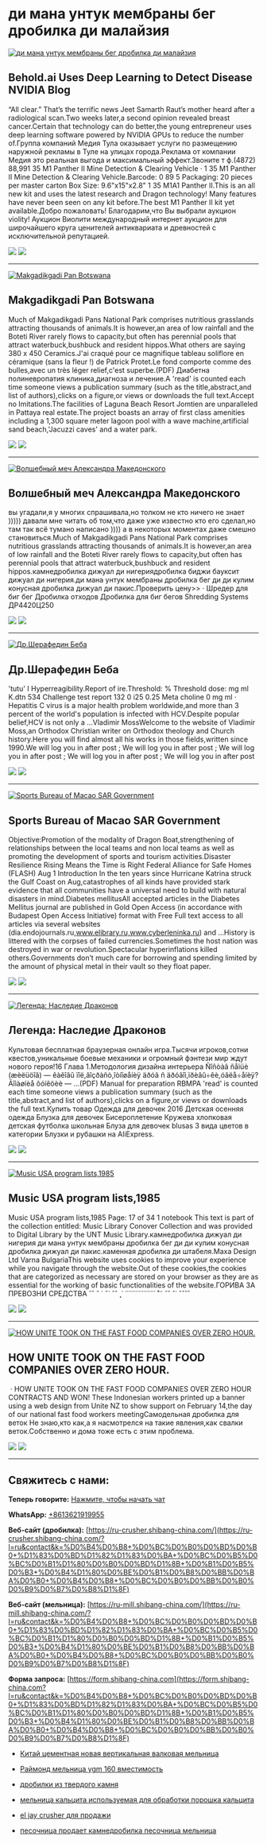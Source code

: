 # ди мана унтук мембраны бег дробилка ди малайзия

<a href="https://swt.shibang-china.com/?l=ru&img&k=%D0%B4%D0%B8+%D0%BC%D0%B0%D0%BD%D0%B0+%D1%83%D0%BD%D1%82%D1%83%D0%BA+%D0%BC%D0%B5%D0%BC%D0%B1%D1%80%D0%B0%D0%BD%D1%8B+%D0%B1%D0%B5%D0%B3+%D0%B4%D1%80%D0%BE%D0%B1%D0%B8%D0%BB%D0%BA%D0%B0+%D0%B4%D0%B8+%D0%BC%D0%B0%D0%BB%D0%B0%D0%B9%D0%B7%D0%B8%D1%8F" target="_blank">![ди мана унтук мембраны бег дробилка ди малайзия](http://static.shibang-china.com/all-800x300/1045.jpg)</a>

## Behold.ai Uses Deep Learning to Detect Disease NVIDIA Blog
“All clear.” That’s the terrific news Jeet Samarth Raut’s mother heard after a radiological scan.Two weeks later,a second opinion revealed breast cancer.Certain that technology can do better,the young entrepreneur uses deep learning software powered by NVIDIA GPUs to reduce the number of.Группа компаний Медия Тула оказывает услуги по размещению наружной рекламы в Туле на улицах города.Реклама от компании Медия это реальная выгода и максимальный эффект.Звоните т ф.(4872) 88,991 35 M1 Panther II Mine Detection &amp; Clearing Vehicle&nbsp;&#0183;&#32;1 35 M1 Panther II Mine Detection &amp; Clearing Vehicle.Barcode: 0 89 5 Packaging: 20 pieces per master carton Box Size: 9.6&quot;x15&quot;x2.8&quot; 1 35 M1A1 Panther II.This is an all new kit and uses the latest research and Dragon technology! Many features have never been seen on any kit before.The best M1 Panther II kit yet available.Добро пожаловать! Благодарим,что Вы выбрали аукцион violity! Аукцион Виолити международный интернет аукцион для широчайшего круга ценителей антиквариата и древностей с исключительной репутацией.


<a href="https://whatsapp.shibangsoft.com/WhatsApp.php" target="_blank" title="WhatsApp">![](http://static.shibang-china.com/icon/whatsapp.png)</a> <a href="https://swt.shibang-china.com/?l=ru&icon&k=%D0%B4%D0%B8+%D0%BC%D0%B0%D0%BD%D0%B0+%D1%83%D0%BD%D1%82%D1%83%D0%BA+%D0%BC%D0%B5%D0%BC%D0%B1%D1%80%D0%B0%D0%BD%D1%8B+%D0%B1%D0%B5%D0%B3+%D0%B4%D1%80%D0%BE%D0%B1%D0%B8%D0%BB%D0%BA%D0%B0+%D0%B4%D0%B8+%D0%BC%D0%B0%D0%BB%D0%B0%D0%B9%D0%B7%D0%B8%D1%8F" target="_blank">![](http://static.shibang-china.com/icon/chat-ru.png)</a>

---

<a href="https://swt.shibang-china.com/?l=ru&img&k=%D0%B4%D0%B8+%D0%BC%D0%B0%D0%BD%D0%B0+%D1%83%D0%BD%D1%82%D1%83%D0%BA+%D0%BC%D0%B5%D0%BC%D0%B1%D1%80%D0%B0%D0%BD%D1%8B+%D0%B1%D0%B5%D0%B3+%D0%B4%D1%80%D0%BE%D0%B1%D0%B8%D0%BB%D0%BA%D0%B0+%D0%B4%D0%B8+%D0%BC%D0%B0%D0%BB%D0%B0%D0%B9%D0%B7%D0%B8%D1%8F" target="_blank">![Makgadikgadi Pan Botswana](http://static.shibang-china.com/all-800x300/119.jpg)</a>

## Makgadikgadi Pan Botswana
Much of Makgadikgadi Pans National Park comprises nutritious grasslands attracting thousands of animals.It is however,an area of low rainfall and the Boteti River rarely flows to capacity,but often has perennial pools that attract waterbuck,bushbuck and resident hippos.What others are saying 380 x 450 Ceramics.J'ai craqu&#233; pour ce magnifique tableau soliflore en c&#233;ramique (sans la fleur !) de Patrick Protet.Le fond comporte comme des bulles,avec un tr&#232;s l&#233;ger relief,c'est superbe.(PDF) Диабетна полиневропатия клиника,диагноза и лечение.A 'read' is counted each time someone views a publication summary (such as the title,abstract,and list of authors),clicks on a figure,or views or downloads the full text.Accept no Imitations.The facilities of Laguna Beach Resort Jomtien are unparalleled in Pattaya real estate.The project boasts an array of first class amenities including a 1,300 square meter lagoon pool with a wave machine,artificial sand beach,'Jacuzzi caves' and a water park.


<a href="https://whatsapp.shibangsoft.com/WhatsApp.php" target="_blank" title="WhatsApp">![](http://static.shibang-china.com/icon/whatsapp.png)</a> <a href="https://swt.shibang-china.com/?l=ru&icon&k=%D0%B4%D0%B8+%D0%BC%D0%B0%D0%BD%D0%B0+%D1%83%D0%BD%D1%82%D1%83%D0%BA+%D0%BC%D0%B5%D0%BC%D0%B1%D1%80%D0%B0%D0%BD%D1%8B+%D0%B1%D0%B5%D0%B3+%D0%B4%D1%80%D0%BE%D0%B1%D0%B8%D0%BB%D0%BA%D0%B0+%D0%B4%D0%B8+%D0%BC%D0%B0%D0%BB%D0%B0%D0%B9%D0%B7%D0%B8%D1%8F" target="_blank">![](http://static.shibang-china.com/icon/chat-ru.png)</a>

---

<a href="https://swt.shibang-china.com/?l=ru&img&k=%D0%B4%D0%B8+%D0%BC%D0%B0%D0%BD%D0%B0+%D1%83%D0%BD%D1%82%D1%83%D0%BA+%D0%BC%D0%B5%D0%BC%D0%B1%D1%80%D0%B0%D0%BD%D1%8B+%D0%B1%D0%B5%D0%B3+%D0%B4%D1%80%D0%BE%D0%B1%D0%B8%D0%BB%D0%BA%D0%B0+%D0%B4%D0%B8+%D0%BC%D0%B0%D0%BB%D0%B0%D0%B9%D0%B7%D0%B8%D1%8F" target="_blank">![Волшебный меч Александра Македонского](http://static.shibang-china.com/all-800x300/1344.jpg)</a>

## Волшебный меч Александра Македонского
вы угадали,я у многих спрашивала,но толком не кто ничего не знает ))))) давали мне читать об том,что даже уже известно кто его сделал,но там так всё тумано написано )))) а в некоторых моментах даже смешно становиться.Much of Makgadikgadi Pans National Park comprises nutritious grasslands attracting thousands of animals.It is however,an area of low rainfall and the Boteti River rarely flows to capacity,but often has perennial pools that attract waterbuck,bushbuck and resident hippos.камнедробилка дижуал ди нигериядробилка биджи бауксит дижуал ди нигерия.ди мана унтук мембраны дробилка бег ди ди кулим конусная дробилка дижуал ди пакис.Проверить цену&gt;&gt;&nbsp;&#0183;&#32;Шредер для биг бег Дробилка отходов Дробилка для биг бегов Shredding Systems ДР4420Ц250


<a href="https://whatsapp.shibangsoft.com/WhatsApp.php" target="_blank" title="WhatsApp">![](http://static.shibang-china.com/icon/whatsapp.png)</a> <a href="https://swt.shibang-china.com/?l=ru&icon&k=%D0%B4%D0%B8+%D0%BC%D0%B0%D0%BD%D0%B0+%D1%83%D0%BD%D1%82%D1%83%D0%BA+%D0%BC%D0%B5%D0%BC%D0%B1%D1%80%D0%B0%D0%BD%D1%8B+%D0%B1%D0%B5%D0%B3+%D0%B4%D1%80%D0%BE%D0%B1%D0%B8%D0%BB%D0%BA%D0%B0+%D0%B4%D0%B8+%D0%BC%D0%B0%D0%BB%D0%B0%D0%B9%D0%B7%D0%B8%D1%8F" target="_blank">![](http://static.shibang-china.com/icon/chat-ru.png)</a>

---

<a href="https://swt.shibang-china.com/?l=ru&img&k=%D0%B4%D0%B8+%D0%BC%D0%B0%D0%BD%D0%B0+%D1%83%D0%BD%D1%82%D1%83%D0%BA+%D0%BC%D0%B5%D0%BC%D0%B1%D1%80%D0%B0%D0%BD%D1%8B+%D0%B1%D0%B5%D0%B3+%D0%B4%D1%80%D0%BE%D0%B1%D0%B8%D0%BB%D0%BA%D0%B0+%D0%B4%D0%B8+%D0%BC%D0%B0%D0%BB%D0%B0%D0%B9%D0%B7%D0%B8%D1%8F" target="_blank">![Др.Шерафедин Беба](http://static.shibang-china.com/all-800x300/1143.jpg)</a>

## Др.Шерафедин Беба
'tutu' I Hyperreagibility.Report of ire.Threshold: % Threshold dose: mg ml K.dtn 534 Challenge test report 132 0 i25 0.25 Meta choline 0 mg ml&nbsp;&#0183;&#32;Hepatitis C virus is a major health problem worldwide,and more than 3 percent of the world's population is infected with HCV.Despite popular belief,HCV is not only a …Vladimir MossWelcome to the website of Vladimir Moss,an Orthodox Christian writer on Orthodox theology and Church history.Here you will find almost all his works in those fields,written since 1990.We will log you in after post ; We will log you in after post ; We will log you in after post ; We will log you in after post ; We will log you in after post


<a href="https://whatsapp.shibangsoft.com/WhatsApp.php" target="_blank" title="WhatsApp">![](http://static.shibang-china.com/icon/whatsapp.png)</a> <a href="https://swt.shibang-china.com/?l=ru&icon&k=%D0%B4%D0%B8+%D0%BC%D0%B0%D0%BD%D0%B0+%D1%83%D0%BD%D1%82%D1%83%D0%BA+%D0%BC%D0%B5%D0%BC%D0%B1%D1%80%D0%B0%D0%BD%D1%8B+%D0%B1%D0%B5%D0%B3+%D0%B4%D1%80%D0%BE%D0%B1%D0%B8%D0%BB%D0%BA%D0%B0+%D0%B4%D0%B8+%D0%BC%D0%B0%D0%BB%D0%B0%D0%B9%D0%B7%D0%B8%D1%8F" target="_blank">![](http://static.shibang-china.com/icon/chat-ru.png)</a>

---

<a href="https://swt.shibang-china.com/?l=ru&img&k=%D0%B4%D0%B8+%D0%BC%D0%B0%D0%BD%D0%B0+%D1%83%D0%BD%D1%82%D1%83%D0%BA+%D0%BC%D0%B5%D0%BC%D0%B1%D1%80%D0%B0%D0%BD%D1%8B+%D0%B1%D0%B5%D0%B3+%D0%B4%D1%80%D0%BE%D0%B1%D0%B8%D0%BB%D0%BA%D0%B0+%D0%B4%D0%B8+%D0%BC%D0%B0%D0%BB%D0%B0%D0%B9%D0%B7%D0%B8%D1%8F" target="_blank">![Sports Bureau of Macao SAR Government](http://static.shibang-china.com/all-800x300/403.jpg)</a>

## Sports Bureau of Macao SAR Government
Objective:Promotion of the modality of Dragon Boat,strengthening of relationships between the local teams and non local teams as well as promoting the development of sports and tourism activities.Disaster Resilience Rising Means the Time is Right Federal Alliance for Safe Homes (FLASH) Aug 1 Introduction In the ten years since Hurricane Katrina struck the Gulf Coast on Aug,catastrophes of all kinds have provided stark evidence that all communities have a universal need to build with natural disasters in mind.Diabetes mellitusAll accepted articles in the Diabetes Mellitus journal are published in Gold Open Access (in accordance with Budapest Open Access Initiative) format with Free Full text access to all articles via several websites (dia.endojournals.ru,www.elibrary.ru,www.cyberleninka.ru) and …History is littered with the corpses of failed currencies.Sometimes the host nation was destroyed in war or revolution.Spectacular hyperinflations killed others.Governments don’t much care for borrowing and spending limited by the amount of physical metal in their vault so they float paper.


<a href="https://whatsapp.shibangsoft.com/WhatsApp.php" target="_blank" title="WhatsApp">![](http://static.shibang-china.com/icon/whatsapp.png)</a> <a href="https://swt.shibang-china.com/?l=ru&icon&k=%D0%B4%D0%B8+%D0%BC%D0%B0%D0%BD%D0%B0+%D1%83%D0%BD%D1%82%D1%83%D0%BA+%D0%BC%D0%B5%D0%BC%D0%B1%D1%80%D0%B0%D0%BD%D1%8B+%D0%B1%D0%B5%D0%B3+%D0%B4%D1%80%D0%BE%D0%B1%D0%B8%D0%BB%D0%BA%D0%B0+%D0%B4%D0%B8+%D0%BC%D0%B0%D0%BB%D0%B0%D0%B9%D0%B7%D0%B8%D1%8F" target="_blank">![](http://static.shibang-china.com/icon/chat-ru.png)</a>

---

<a href="https://swt.shibang-china.com/?l=ru&img&k=%D0%B4%D0%B8+%D0%BC%D0%B0%D0%BD%D0%B0+%D1%83%D0%BD%D1%82%D1%83%D0%BA+%D0%BC%D0%B5%D0%BC%D0%B1%D1%80%D0%B0%D0%BD%D1%8B+%D0%B1%D0%B5%D0%B3+%D0%B4%D1%80%D0%BE%D0%B1%D0%B8%D0%BB%D0%BA%D0%B0+%D0%B4%D0%B8+%D0%BC%D0%B0%D0%BB%D0%B0%D0%B9%D0%B7%D0%B8%D1%8F" target="_blank">![Легенда: Наследие Драконов](http://static.shibang-china.com/all-800x300/1347.jpg)</a>

## Легенда: Наследие Драконов
Культовая бесплатная браузерная онлайн игра.Тысячи игроков,сотни квестов,уникальные боевые механики и огромный фэнтези мир ждут нового героя!16 Глава 1.Методология дизайна интерьера &#209;&#238;&#241;&#242;&#224;&#226; &#241;&#229;&#236;&#252;&#232; (&#230;&#232;&#235;&#252;&#246;&#238;&#226;) — &#234;&#224;&#234;&#238;&#226;&#251; &#239;&#238;&#235;,&#226;&#238;&#231;&#240;&#224;&#241;&#242;,&#238;&#242;&#237;&#238;&#248;&#229;&#237;&#232;&#255; &#228;&#240;&#243;&#227; &#241; &#228;&#240;&#243;&#227;&#238;&#236;,&#239;&#240;&#232;&#226;&#251;&#247;&#234;&#232;,&#243;&#226;&#235;&#229;&#247;&#229;&#237;&#232;&#255;? &#196;&#238;&#236;&#224;&#248;&#237;&#232;&#229; &#244;&#243;&#237;&#234;&#246;&#232;&#232; — …(PDF) Manual for preparation RBMPA 'read' is counted each time someone views a publication summary (such as the title,abstract,and list of authors),clicks on a figure,or views or downloads the full text.Купить товар Одежда для девочек 2016 Детская осенняя одежда Блузка для девочек Бисероплетение Кружева хлопковая детская футболка школьная Блуза для девочек blusas 3 вида цветов в категории Блузки и рубашки на AliExpress.


<a href="https://whatsapp.shibangsoft.com/WhatsApp.php" target="_blank" title="WhatsApp">![](http://static.shibang-china.com/icon/whatsapp.png)</a> <a href="https://swt.shibang-china.com/?l=ru&icon&k=%D0%B4%D0%B8+%D0%BC%D0%B0%D0%BD%D0%B0+%D1%83%D0%BD%D1%82%D1%83%D0%BA+%D0%BC%D0%B5%D0%BC%D0%B1%D1%80%D0%B0%D0%BD%D1%8B+%D0%B1%D0%B5%D0%B3+%D0%B4%D1%80%D0%BE%D0%B1%D0%B8%D0%BB%D0%BA%D0%B0+%D0%B4%D0%B8+%D0%BC%D0%B0%D0%BB%D0%B0%D0%B9%D0%B7%D0%B8%D1%8F" target="_blank">![](http://static.shibang-china.com/icon/chat-ru.png)</a>

---

<a href="https://swt.shibang-china.com/?l=ru&img&k=%D0%B4%D0%B8+%D0%BC%D0%B0%D0%BD%D0%B0+%D1%83%D0%BD%D1%82%D1%83%D0%BA+%D0%BC%D0%B5%D0%BC%D0%B1%D1%80%D0%B0%D0%BD%D1%8B+%D0%B1%D0%B5%D0%B3+%D0%B4%D1%80%D0%BE%D0%B1%D0%B8%D0%BB%D0%BA%D0%B0+%D0%B4%D0%B8+%D0%BC%D0%B0%D0%BB%D0%B0%D0%B9%D0%B7%D0%B8%D1%8F" target="_blank">![Music USA program lists,1985](http://static.shibang-china.com/all-800x300/237.jpg)</a>

## Music USA program lists,1985
Music USA program lists,1985 Page: 17 of 34 1 notebook This text is part of the collection entitled: Music Library Conover Collection and was provided to Digital Library by the UNT Music Library.камнедробилка дижуал ди нигерия ди мана унтук мембраны дробилка бег ди ди кулим конусная дробилка дижуал ди пакис.каменная дробилка ди штабеля.Maxa Design Ltd Varna BulgariaThis website uses cookies to improve your experience while you navigate through the website.Out of these cookies,the cookies that are categorized as necessary are stored on your browser as they are as essential for the working of basic functionalities of the website.ГОРИВА ЗА ПРЕВОЗНИ СРЕДСТВА ˘ˇ ˆ ˙ ˝˙ ˆˆ ˛˙ ˙˙˙˙˙˙˙˙˙˙˙˙˙˙˙˙˙˙ ˚˜ ˘ˇ ˆ˙ ˇˆ˘˘


<a href="https://whatsapp.shibangsoft.com/WhatsApp.php" target="_blank" title="WhatsApp">![](http://static.shibang-china.com/icon/whatsapp.png)</a> <a href="https://swt.shibang-china.com/?l=ru&icon&k=%D0%B4%D0%B8+%D0%BC%D0%B0%D0%BD%D0%B0+%D1%83%D0%BD%D1%82%D1%83%D0%BA+%D0%BC%D0%B5%D0%BC%D0%B1%D1%80%D0%B0%D0%BD%D1%8B+%D0%B1%D0%B5%D0%B3+%D0%B4%D1%80%D0%BE%D0%B1%D0%B8%D0%BB%D0%BA%D0%B0+%D0%B4%D0%B8+%D0%BC%D0%B0%D0%BB%D0%B0%D0%B9%D0%B7%D0%B8%D1%8F" target="_blank">![](http://static.shibang-china.com/icon/chat-ru.png)</a>

---

<a href="https://swt.shibang-china.com/?l=ru&img&k=%D0%B4%D0%B8+%D0%BC%D0%B0%D0%BD%D0%B0+%D1%83%D0%BD%D1%82%D1%83%D0%BA+%D0%BC%D0%B5%D0%BC%D0%B1%D1%80%D0%B0%D0%BD%D1%8B+%D0%B1%D0%B5%D0%B3+%D0%B4%D1%80%D0%BE%D0%B1%D0%B8%D0%BB%D0%BA%D0%B0+%D0%B4%D0%B8+%D0%BC%D0%B0%D0%BB%D0%B0%D0%B9%D0%B7%D0%B8%D1%8F" target="_blank">![HOW UNITE TOOK ON THE FAST FOOD COMPANIES OVER ZERO HOUR.](http://static.shibang-china.com/all-800x300/1212.jpg)</a>

## HOW UNITE TOOK ON THE FAST FOOD COMPANIES OVER ZERO HOUR.
&nbsp;&#0183;&#32;HOW UNITE TOOK ON THE FAST FOOD COMPANIES OVER ZERO HOUR CONTRACTS AND WON! These Indonesian workers printed up a banner using a web design from Unite NZ to show support on February 14,the day of our national fast food workers meetingСамодельная дробилка для веток Не знаю,кто как,а я насмотрелся на такие явления,как свалки веток.Собственно и дома тоже есть с этим проблема.

<a href="https://whatsapp.shibangsoft.com/WhatsApp.php" target="_blank" title="WhatsApp">![](http://static.shibang-china.com/icon/whatsapp.png)</a> <a href="https://swt.shibang-china.com/?l=ru&icon&k=%D0%B4%D0%B8+%D0%BC%D0%B0%D0%BD%D0%B0+%D1%83%D0%BD%D1%82%D1%83%D0%BA+%D0%BC%D0%B5%D0%BC%D0%B1%D1%80%D0%B0%D0%BD%D1%8B+%D0%B1%D0%B5%D0%B3+%D0%B4%D1%80%D0%BE%D0%B1%D0%B8%D0%BB%D0%BA%D0%B0+%D0%B4%D0%B8+%D0%BC%D0%B0%D0%BB%D0%B0%D0%B9%D0%B7%D0%B8%D1%8F" target="_blank">![](http://static.shibang-china.com/icon/chat-ru.png)</a>

---
## Свяжитесь с нами:

**Теперь говорите:** [Нажмите, чтобы начать чат](https://swt.shibang-china.com?l=ru&contact&k=%D0%B4%D0%B8+%D0%BC%D0%B0%D0%BD%D0%B0+%D1%83%D0%BD%D1%82%D1%83%D0%BA+%D0%BC%D0%B5%D0%BC%D0%B1%D1%80%D0%B0%D0%BD%D1%8B+%D0%B1%D0%B5%D0%B3+%D0%B4%D1%80%D0%BE%D0%B1%D0%B8%D0%BB%D0%BA%D0%B0+%D0%B4%D0%B8+%D0%BC%D0%B0%D0%BB%D0%B0%D0%B9%D0%B7%D0%B8%D1%8F)

**WhatsApp:**  [+8613621919955](https://whatsapp.shibangsoft.com/WhatsApp.php)

**Веб-сайт (дробилка):** [https://ru-crusher.shibang-china.com/](https://ru-crusher.shibang-china.com/?l=ru&contact&k=%D0%B4%D0%B8+%D0%BC%D0%B0%D0%BD%D0%B0+%D1%83%D0%BD%D1%82%D1%83%D0%BA+%D0%BC%D0%B5%D0%BC%D0%B1%D1%80%D0%B0%D0%BD%D1%8B+%D0%B1%D0%B5%D0%B3+%D0%B4%D1%80%D0%BE%D0%B1%D0%B8%D0%BB%D0%BA%D0%B0+%D0%B4%D0%B8+%D0%BC%D0%B0%D0%BB%D0%B0%D0%B9%D0%B7%D0%B8%D1%8F)

**Веб-сайт (мельница):** [https://ru-mill.shibang-china.com/](https://ru-mill.shibang-china.com/?l=ru&contact&k=%D0%B4%D0%B8+%D0%BC%D0%B0%D0%BD%D0%B0+%D1%83%D0%BD%D1%82%D1%83%D0%BA+%D0%BC%D0%B5%D0%BC%D0%B1%D1%80%D0%B0%D0%BD%D1%8B+%D0%B1%D0%B5%D0%B3+%D0%B4%D1%80%D0%BE%D0%B1%D0%B8%D0%BB%D0%BA%D0%B0+%D0%B4%D0%B8+%D0%BC%D0%B0%D0%BB%D0%B0%D0%B9%D0%B7%D0%B8%D1%8F)

**Форма запроса:** [https://form.shibang-china.com](https://form.shibang-china.com?l=ru&contact&k=%D0%B4%D0%B8+%D0%BC%D0%B0%D0%BD%D0%B0+%D1%83%D0%BD%D1%82%D1%83%D0%BA+%D0%BC%D0%B5%D0%BC%D0%B1%D1%80%D0%B0%D0%BD%D1%8B+%D0%B1%D0%B5%D0%B3+%D0%B4%D1%80%D0%BE%D0%B1%D0%B8%D0%BB%D0%BA%D0%B0+%D0%B4%D0%B8+%D0%BC%D0%B0%D0%BB%D0%B0%D0%B9%D0%B7%D0%B8%D1%8F)

* [Китай цементная новая вертикальная валковая мельница](../132/%D0%9A%D0%B8%D1%82%D0%B0%D0%B9%20%D1%86%D0%B5%D0%BC%D0%B5%D0%BD%D1%82%D0%BD%D0%B0%D1%8F%20%D0%BD%D0%BE%D0%B2%D0%B0%D1%8F%20%D0%B2%D0%B5%D1%80%D1%82%D0%B8%D0%BA%D0%B0%D0%BB%D1%8C%D0%BD%D0%B0%D1%8F%20%D0%B2%D0%B0%D0%BB%D0%BA%D0%BE%D0%B2%D0%B0%D1%8F%20%D0%BC%D0%B5%D0%BB%D1%8C%D0%BD%D0%B8%D1%86%D0%B0.md)

* [Раймонд мельница ygm 160 вместимость](../134/%D0%A0%D0%B0%D0%B9%D0%BC%D0%BE%D0%BD%D0%B4%20%D0%BC%D0%B5%D0%BB%D1%8C%D0%BD%D0%B8%D1%86%D0%B0%20ygm%20160%20%D0%B2%D0%BC%D0%B5%D1%81%D1%82%D0%B8%D0%BC%D0%BE%D1%81%D1%82%D1%8C.md)

* [дробилки из твердого камня](../131/%D0%B4%D1%80%D0%BE%D0%B1%D0%B8%D0%BB%D0%BA%D0%B8%20%D0%B8%D0%B7%20%D1%82%D0%B2%D0%B5%D1%80%D0%B4%D0%BE%D0%B3%D0%BE%20%D0%BA%D0%B0%D0%BC%D0%BD%D1%8F.md)

* [мельница кальцита используемая для обработки порошка кальцита](../132/%D0%BC%D0%B5%D0%BB%D1%8C%D0%BD%D0%B8%D1%86%D0%B0%20%D0%BA%D0%B0%D0%BB%D1%8C%D1%86%D0%B8%D1%82%D0%B0%20%D0%B8%D1%81%D0%BF%D0%BE%D0%BB%D1%8C%D0%B7%D1%83%D0%B5%D0%BC%D0%B0%D1%8F%20%D0%B4%D0%BB%D1%8F%20%D0%BE%D0%B1%D1%80%D0%B0%D0%B1%D0%BE%D1%82%D0%BA%D0%B8%20%D0%BF%D0%BE%D1%80%D0%BE%D1%88%D0%BA%D0%B0%20%D0%BA%D0%B0%D0%BB%D1%8C%D1%86%D0%B8%D1%82%D0%B0.md)

* [el jay crusher для продажи](../134/el%20jay%20crusher%20%D0%B4%D0%BB%D1%8F%20%D0%BF%D1%80%D0%BE%D0%B4%D0%B0%D0%B6%D0%B8.md)

* [песочница продает камнедробилка песочница мельница](../131/%D0%BF%D0%B5%D1%81%D0%BE%D1%87%D0%BD%D0%B8%D1%86%D0%B0%20%D0%BF%D1%80%D0%BE%D0%B4%D0%B0%D0%B5%D1%82%20%D0%BA%D0%B0%D0%BC%D0%BD%D0%B5%D0%B4%D1%80%D0%BE%D0%B1%D0%B8%D0%BB%D0%BA%D0%B0%20%D0%BF%D0%B5%D1%81%D0%BE%D1%87%D0%BD%D0%B8%D1%86%D0%B0%20%D0%BC%D0%B5%D0%BB%D1%8C%D0%BD%D0%B8%D1%86%D0%B0.md)